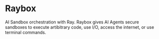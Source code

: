 # Raybox

AI Sandbox orchestration with Ray. 
Raybox gives AI Agents secure sandboxes to execute artibitrary code, use I/O, access the internet, or use terminal commands.
